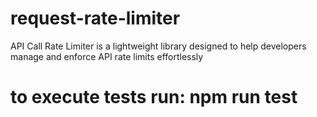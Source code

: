 # request-rate-limiter
API Call Rate Limiter is a lightweight library designed to help developers manage and enforce API rate limits effortlessly

# to execute tests run: npm run test
